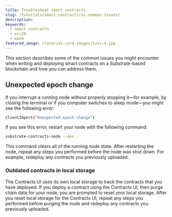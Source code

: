 ```yaml
---
title: Troubleshoot smart contracts
slug: /tutorials/smart-contracts/sc-common-issues/
description:
keywords:
  - smart contracts
  - erc20
  - wasm
featured_image: /tutorial-card-images/tuts-4.jpg
---
```


This section describes some of the common issues you might encounter when writing and deploying smart contracts on a Substrate-based blockchain and how you can address them.

## Unexpected epoch change

If you interrupt a running node without properly stopping it—for example, by closing the terminal or if you computer switches to sleep mode—you might see the following error:

```bash
ClientImport("Unexpected epoch change")
```

If you see this error, restart your node with the following command:

```bash
substrate-contracts-node --dev
```

This command clears all of the running node state.
After restarting the node, repeat any steps you performed before the node was shut down.
For example, redeploy any contracts you previously uploaded.

### Outdated contracts in local storage

The Contracts UI uses its own local storage to track the contracts that you have deployed.
If you deploy a contract using the Contracts UI, then purge chain data for your node, you are prompted to
reset your local storage.
After you reset local storage for the Contracts UI, repeat any steps you performed before purging the node and redeploy any contracts you previously uploaded.
